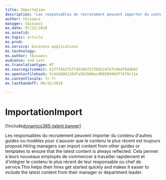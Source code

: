 ```yaml
---
title: Importation
description: "Les responsables du recrutement peuvent importer du contenu d'autres guides ou modèles pour s'assurer que le contenu le plus récent est toujours proposé."
author: tbisaacs
manager: tbisaacs
ms.date: 07/22/2018
ms.assetid: 
ms.topic: article
ms.prod: 
ms.service: business-applications
ms.technology: 
ms.author: tbisaacs
audience: end user
ms.translationtype: HT
ms.sourcegitcommit: 62ff356275ffd55047573b9224fb7c94df8dd602
ms.openlocfilehash: 5cbd3b061383fa563580ec988509403f7479c11e
ms.contentlocale: fr-fr
ms.lasthandoff: 08/15/2018

---
```

#  <a name="import"></a><span data-ttu-id="1dfb7-103">Importation</span><span class="sxs-lookup"><span data-stu-id="1dfb7-103">Import</span></span>

[!include[dynamics365-talent banner](../../includes/dynamics365-talent.md)]



<span data-ttu-id="1dfb7-104">Les responsables du recrutement peuvent importer du contenu d'autres guides ou modèles pour s'assurer que le contenu le plus récent est toujours proposé.</span><span class="sxs-lookup"><span data-stu-id="1dfb7-104">Hiring managers can import content from other guides or templates to ensure that the latest content is always reflected.</span></span> <span data-ttu-id="1dfb7-105">Cela permet à leurs nouveaux employés de commencer à travailler rapidement et d'intégrer le contenu le plus récent de leur responsable ou chef de service.</span><span class="sxs-lookup"><span data-stu-id="1dfb7-105">This helps their hires get started quickly and makes it easier to include the latest content from their manager or department leader.</span></span>

